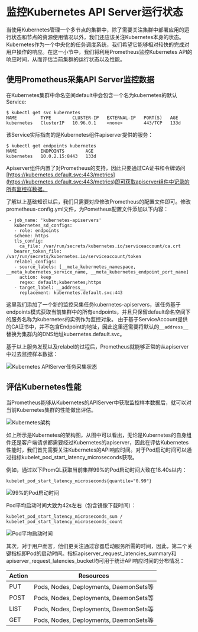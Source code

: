 # 监控Kubernetes API Server运行状态

当使用Kubernetes管理一个多节点的集群中，除了需要关注集群中部署应用的运行状态和节点的资源使用情况以外，我们还应该关注Kubernetes本身的状态。Kubernetes作为一个中央化的任务调度系统，我们希望它能够相对较快的完成对用户操作的响应。在这一小节中，我们将利用Prometheus监控Kubernetes API的响应时间，从而评估当前集群的运行状态以及性能。

## 使用Prometheus采集API Server监控数据

在Kubernetes集群中命名空间default中会包含一个名为kubernetes的默认Service:

```
$ kubectl get svc kubernetes
NAME         TYPE        CLUSTER-IP   EXTERNAL-IP   PORT(S)   AGE
kubernetes   ClusterIP   10.96.0.1    <none>        443/TCP   133d
```

该Service实际指向的是Kubernetes组件apiserver提供的服务：

```
$ kubectl get endpoints kubernetes
NAME         ENDPOINTS        AGE
kubernetes   10.0.2.15:8443   133d
```

Apiserver组件内置了对Prometheus的支持，因此只要通过CA证书和令牌访问[https://kubernetes.default.svc:443/metrics](https://kubernetes.default.svc:443/metrics)即可获取apiserver组件中记录的所有监控样数据。

了解以上基础知识以后，我们只需要对应修改Prometheus的配置文件即可。修改prometheus-config.yml文件，为Pometheus配置文件添加以下内容：

```
 - job_name: 'kubernetes-apiservers'
   kubernetes_sd_configs:
   - role: endpoints
   scheme: https
   tls_config:
     ca_file: /var/run/secrets/kubernetes.io/serviceaccount/ca.crt
   bearer_token_file: /var/run/secrets/kubernetes.io/serviceaccount/token
   relabel_configs:
   - source_labels: [__meta_kubernetes_namespace, __meta_kubernetes_service_name, __meta_kubernetes_endpoint_port_name]
     action: keep
     regex: default;kubernetes;https
   - target_label: __address__
     replacement: kubernetes.default.svc:443
```

这里我们添加了一个新的监控采集任务kubernetes-apiservers，该任务基于endpoints模式获取当前集群中的所有endpoints，并且只保留default命名空间下的服务名称为kubernetes的实例作为监控对象。 由于基于ServiceAccount提供的CA证书中，并不包含Endpoint的地址，因此这里还需要将默认的```__address__```替换为集群内的DNS地址kubernetes.default.svc。

基于以上服务发现以及relabel的过程后，Prometheus就能够正常的从apiserver中过去监控样本数据：

![Kubernetes APIServer任务采集状态](http://p2n2em8ut.bkt.clouddn.com/kubernetes-apiservers-monitor.png)

## 评估Kubernetes性能

当Prometheus能够从Kubernetes的APIServer中获取监控样本数据后，就可以对当前Kubernetes集群的性能做出评估。

![Kubernetes架构](http://p2n2em8ut.bkt.clouddn.com/kubernetes-artch-overview.png)

如上所示是Kubernetes的架构图，从图中可以看出，无论是Kubernetes的自身组件还是客户端请求都需要经过Kubernetes的apiserver，因此在评估Kubernetes性能时，我们首先需要关注Kubernetes的API响应时间。对于Pod启动时间可以通过指标kubelet_pod_start_latency_microseconds获取。

例如，通过以下PromQL获取当前集群99%的Pod启动时间大致在18.40s以内：

```
kubelet_pod_start_latency_microseconds{quantile="0.99"}
```

![99%的Pod启动时间](http://p2n2em8ut.bkt.clouddn.com/kubelet_pod_start_latency_microseconds.png)

Pod平均启动时间大致为42s左右（包含镜像下载时间）：

```
kubelet_pod_start_latency_microseconds_sum / kubelet_pod_start_latency_microseconds_count
```

![Pod平均启动时间](http://p2n2em8ut.bkt.clouddn.com/kubelet_pod_start_latency_microseconds_avg.png)

其次，对于用户而言，他们更关注通过容器启动服务所需的时间，因此，第二个关键指标即Pod的启动时间。指标apiserver_request_latencies_summary和apiserver_request_latencies_bucket均可用于统计API响应时间的分布情况：

|Action|Resources|
|-|-|
|PUT|Pods, Nodes, Deployments, DaemonSets等|
|POST|Pods, Nodes, Deployments, DaemonSets等|
|LIST|Pods, Nodes, Deployments, DaemonSets等|
|GET|Pods, Nodes, Deployments, DaemonSets等|